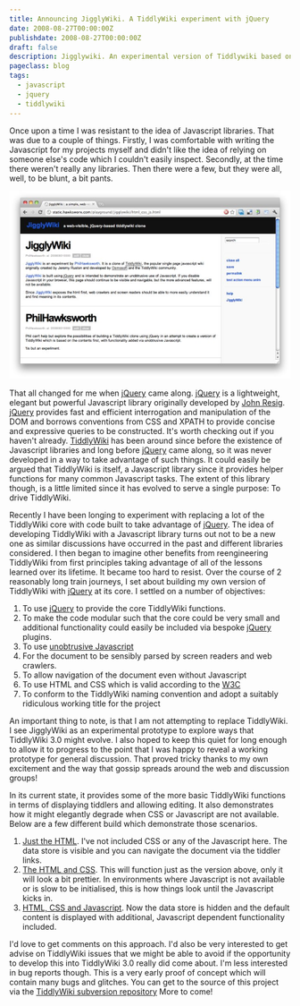 ```yaml
---
title: Announcing JigglyWiki. A TiddlyWiki experiment with jQuery
date: 2008-08-27T00:00:00Z
publishdate: 2008-08-27T00:00:00Z
draft: false
description: Jigglywiki. An experimental version of Tiddlywiki based on jQuery
pageclass: blog
tags:
  - javascript
  - jquery
  - tiddlywiki
---
```


Once upon a time I was resistant to the idea of Javascript libraries. That was due to a couple of things. Firstly, I was comfortable with writing the Javascript for my projects myself and didn't like the idea of relying on someone else's code which I couldn't easily inspect. Secondly, at the time there weren't really any libraries. Then there were a few, but they were all, well, to be blunt, a bit pants.

<!--more-->
<img src="/images/jigglywiki.jpg" alt="">


<p>
    That all changed for me when <a href="http://jquery.com">jQuery</a> came along. <a href="http://jquery.com">jQuery</a> is a lightweight, elegant but powerful Javascript library originally developed by <a href="http://ejohn.org">John Resig</a>. <a href="http://jquery.com">jQuery</a> provides fast and efficient interrogation and manipulation of the DOM and borrows conventions from CSS and <a>XPATH</a> to provide concise and expressive queries to be constructed. It's worth checking out if you haven't already.  <a href="http://tiddlyWiki.com">TiddlyWiki</a> has been around since before the existence of Javascript libraries and long before <a href="http://jquery.com">jQuery</a> came along, so it was never developed in a way to take advantage of such things. It could easily be argued that TiddlyWiki is itself, a Javascript library since it provides helper functions for many common Javascript tasks.  The extent of this library though, is a little limited since it has evolved to serve a single purpose: To drive TiddlyWiki.
</p>
<p>
    Recently I have been longing to experiment with replacing a lot of the TiddlyWiki core with code built to take advantage of <a href="http://jquery.com">jQuery</a>. The idea of developing TiddlyWiki with a Javascript library turns out not to be a new one as similar discussions have occurred in the past and different libraries considered.  I then began to imagine other benefits from reengineering TiddlyWiki from first principles taking advantage of all of the lessons learned over its lifetime.   It became too hard to resist.  Over the course of 2 reasonably long train journeys, I set about building my own version of TiddlyWiki with <a href="http://jquery.com">jQuery</a> at its core. I settled on a number of objectives:
</p>
<ol>
    <li>To use <a href="http://jquery.com">jQuery</a> to provide the core TiddlyWiki functions.</li>
    <li>To make the code modular such that the core could be very small and additional functionality could easily be included via bespoke <a href="http://jquery.com">jQuery</a> plugins.</li>
    <li>To use <a href="http://en.wikipedia.org/wiki/Unobtrusive_JavaScript">unobtrusive Javascript</a></li>
    <li>For the document to be sensibly parsed by screen readers and web crawlers.</li>
    <li>To allow navigation of the document even without Javascript</li>
    <li>To use HTML and CSS which is valid according to the <a href="http://www.w3.org/">W3C</a></li>
    <li>To conform to the TiddlyWiki naming convention and adopt a suitably ridiculous working title for the project</li>
</ol>
<p>
    An important thing to note, is that I am not attempting to replace TiddlyWiki. I see JigglyWiki as an experimental prototype to explore ways that TiddlyWiki 3.0 might evolve.  I also hoped to keep this quiet for long enough to allow it to progress to the point that I was happy to reveal a working prototype for general discussion. That proved tricky thanks to my own excitement and the way that gossip spreads around the web and discussion groups!
</p>
<p>
    In its current state, it provides some of the more basic TiddlyWiki functions in terms of displaying tiddlers and allowing editing. It also demonstrates how it might elegantly degrade when CSS or Javascript are not available.  Below are a few different build which demonstrate those scenarios.
</p>
<ol>
    <li><a href="http://static.hawksworx.com/playground/jigglywiki/html_only.html">Just the HTML</a>. I've not included CSS or any of the Javascript here. The data store is visible and you can navigate the document via the tiddler links.</li>
    <li><a href="http://static.hawksworx.com/playground/jigglywiki/html_css.html">The HTML and CSS</a>. This will function just as the version above, only it will look a bit prettier. In environments where Javascript is not available or is slow to be initialised, this is how things look until the Javascript kicks in.</li>
    <li><a href="http://static.hawksworx.com/playground/jigglywiki/html_css_js.html">HTML, CSS and Javascript</a>. Now the data store is hidden and the default content is displayed with additional, Javascript dependent functionality included.</li>
</ol>
<p>
    I'd love to get comments on this approach. I'd also be very interested to get advise on TiddlyWiki issues that we might be able to avoid if the opportunity to develop this into TiddlyWiki 3.0 really did come about. I'm less interested in bug reports though. This is a very early proof of concept which will contain many bugs and glitches.  You can get to the source of this project via the <a href="http://svn.tiddlywiki.org/Trunk/contributors/PhilHawksworth/experimental/jigglywiki/proto/">TiddlyWiki subversion repository</a> More to come!
</p>

